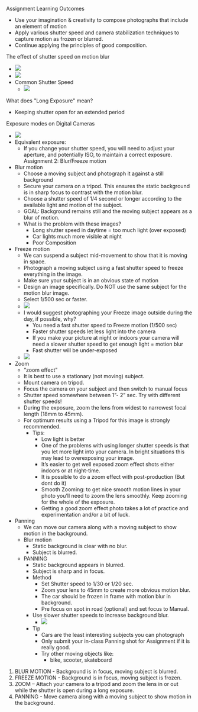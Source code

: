 Assignment Learning Outcomes
* Use your imagination & creativity to compose photographs that include an element of motion
* Apply various shutter speed and camera stabilization techniques to capture motion as frozen or blurred.
* Continue applying the principles of good composition. 

The effect of shutter speed on motion blur
* ![](Pasted%20image%2020251007222222.png)
* ![](Pasted%20image%2020251007222235.png)
* Common Shutter Speed
	* ![](Pasted%20image%2020251007222243.png)

What does "Long Exposure" mean?
* Keeping shutter open for an extended period

Exposure modes on Digital Cameras
* ![](Pasted%20image%2020251007222446.png)
* Equivalent exposure:
	* If you change your shutter speed, you will need to adjust your aperture, and potentially ISO, to maintain a correct exposure.
Assignment 2: Blur/Freeze motion
* Blur motion
	* Choose a moving subject and photograph it against a still background
	* Secure your camera on a tripod. This ensures the static background is in sharp focus to contrast with the motion blur.
	* Choose a shutter speed of 1/4 second or longer according to the available light and motion of the subject.
	* GOAL: Background remains still and the moving subject appears as a blur of motion.
	* What is the problem with these images?
		* Long shutter speed in daytime = too much light (over exposed)
		* Car lights much more visible at night
		* Poor Composition
* Freeze motion
	* We can suspend a subject mid-movement to show that it is moving in space.
	* Photograph a moving subject using a fast shutter speed to freeze everything in the image.
	* Make sure your subject is in an obvious state of motion
	* Design an image specifically. Do NOT use the same subject for the motion blur image.
	* Select 1/500 sec or faster.
	* ![](Pasted%20image%2020251007223351.png)
	* I would suggest photographing your Freeze image outside during the day, if possible, why?
		* You need a fast shutter speed to Freeze motion (1/500 sec)
		* Faster shutter speeds let less light into the camera
		* If you make your picture at night or indoors your camera will need a slower shutter speed to get enough light = motion blur
		* Fast shutter will be under-exposed
	* ![](Pasted%20image%2020251007223558.png)
* Zoom
	* “zoom effect”
	* It is best to use a stationary (not moving) subject.
	* Mount camera on tripod.
	* Focus the camera on your subject and then switch to manual focus
	* Shutter speed somewhere between 1”- 2” sec. Try with different shutter speeds!
	* During the exposure, zoom the lens from widest to narrowest focal length (18mm to 45mm).
	* For optimum results using a Tripod for this image is strongly recommended.
		* Tips:
			* Low light is better
			* One of the problems with using longer shutter speeds is that you let more light into your camera. In bright situations this may lead to overexposing your image.
			* It’s easier to get well exposed zoom effect shots either indoors or at night-time.
			* It is possible to do a zoom effect with post-production (But dont do it)
			* Smooth Zooming: to get nice smooth motion lines in your photo you’ll need to zoom the lens smoothly. Keep zooming for the whole of the exposure.
			* Getting a good zoom effect photo takes a lot of practice and experimentation and/or a bit of luck.
* Panning
	* We can move our camera along with a moving subject to show motion in the background.
	* Blur motion
		* Static background is clear with no blur. 
		* Subject is blurred.
	* PANNING
		* Static background appears in blurred. 
		* Subject is sharp and in focus.
		* Method
			* Set Shutter speed to 1/30 or 1/20 sec.
			* Zoom your lens to 45mm to create more obvious motion blur.  
			* The car should be frozen in frame with motion blur in background.
			* Pre focus on spot in road (optional) and set focus to Manual.
		* Use slower shutter speeds to increase background blur.
			* ![](Pasted%20image%2020251007225122.png)
		* Tip
			* Cars are the least interesting subjects you can photograph
			* Only submit your in-class Panning shot for Assignment if it is really good.
			* Try other moving objects like:
				* bike, scooter, skateboard

1. BLUR MOTION - Background is in focus, moving subject is blurred.  
2. FREEZE MOTION - Background is in focus, moving subject is frozen.  
3. ZOOM – Attach your camera to a tripod and zoom the lens in or out  
while the shutter is open during a long exposure.  
4. PANNING - Move camera along with a moving subject to show motion in  
the background.
